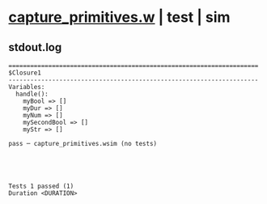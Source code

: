 # [capture_primitives.w](../../../../../examples/tests/valid/capture_primitives.w) | test | sim

## stdout.log
```log
=====================================================================
$Closure1
---------------------------------------------------------------------
Variables:
  handle():
    myBool => []
    myDur => []
    myNum => []
    mySecondBool => []
    myStr => []

pass ─ capture_primitives.wsim (no tests)
 




Tests 1 passed (1) 
Duration <DURATION>

```

